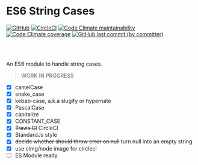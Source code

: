 # ES6 String Cases

<a href="./LICENSE">
  <img alt="GitHub" src="https://img.shields.io/github/license/acfatah/string-cases?style=flat-square"></a>

<a href="https://dl.circleci.com/status-badge/redirect/gh/acfatah/string-cases/tree/main" target="_blank">
  <img alt="CircleCI" src="https://img.shields.io/circleci/build/github/acfatah/string-cases?label=circleci&style=flat-square"></a>

<a href="https://codeclimate.com/github/acfatah/string-cases" target="_blank">
  <img alt="Code Climate maintainability" src="https://img.shields.io/codeclimate/maintainability/acfatah/string-cases?style=flat-square"></a>
  
<a href="https://codeclimate.com/github/acfatah/string-cases">
  <img alt="Code Climate coverage" src="https://img.shields.io/codeclimate/coverage/acfatah/string-cases?style=flat-square" target="_blank"></a>

<a href="https://github.com/acfatah/string-cases/commits/main">
  <img alt="GitHub last commit (by committer)" src="https://img.shields.io/github/last-commit/acfatah/string-cases?display_timestamp=committer&style=flat-square"></a>

<br><br>

An ES6 module to handle string cases.

> WORK IN PROGRESS

- [x] camelCase
- [x] snake_case
- [x] kebab-case, a.k.a slugify or hypernate
- [x] PascalCase
- [x] capitalize
- [x] CONSTANT_CASE
- [x] ~~Travis CI~~ CircleCI
- [x] StandardJs style
- [x] ~~decide whether should throw error on null~~ turn null into an empty string
- [x] use cimg/node image for circleci
- [ ] ES Module ready
